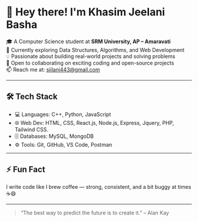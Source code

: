 # 👋 Hey there! I'm Khasim Jeelani Basha

🎓 A Computer Science student at **SRM University, AP – Amaravati**  
🌱 Currently exploring Data Structures, Algorithms, and Web Development  
💡 Passionate about building real-world projects and solving problems  
🚀 Open to collaborating on exciting coding and open-source projects  
📫 Reach me at: [sjilani443@gmail.com](mailto:sjilani443@gmail.com)

---

## 🛠️ Tech Stack

- 💻 Languages: C++, Python, JavaScript  
- 🌐 Web Dev: HTML, CSS, React.js, Node.js, Express, Jquery, PHP, Tailwind CSS.  
- 🗄️ Databases: MySQL, MongoDB  
- ⚙️ Tools: Git, GitHub, VS Code, Postman

---

## ⚡ Fun Fact

I write code like I brew coffee — strong, consistent, and a bit buggy at times ☕😄

---

> “The best way to predict the future is to create it.” – Alan Kay

